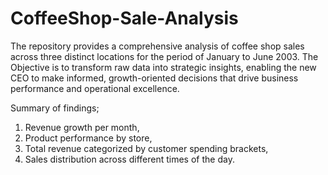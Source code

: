 # CoffeeShop-Sale-Analysis

The repository provides a comprehensive analysis of coffee shop sales across three distinct locations for the period of January to June 2003. 
The Objective is to transform raw data into strategic insights, enabling the new CEO to make informed,
growth-oriented decisions that drive business performance and operational excellence.

Summary of findings;

1. Revenue growth per month,   
2. Product performance by store,  
3. Total revenue categorized by customer spending brackets,
4. Sales distribution across different times of the day.
